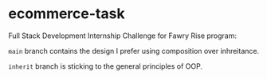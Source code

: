 # ecommerce-task
Full Stack Development Internship Challenge for Fawry Rise program:

`main` branch contains the design I prefer using composition over inhreitance.

`inherit` branch is sticking to the general principles of OOP.

